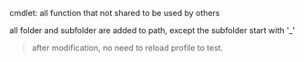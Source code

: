 cmdlet: all function that not shared to be used by others

all folder and subfolder are added to path, except the subfolder start with '_'

> after modification, no need to reload profile to test.